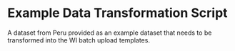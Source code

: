 # Example Data Transformation Script
A dataset from Peru provided as an example dataset that needs to be transformed into the WI batch upload templates.  

